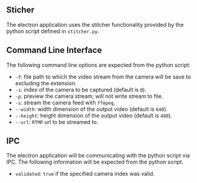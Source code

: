 ## Sticher

The electron application uses the stitcher functionality provided by the
python script defined in `stitcher.py`.

## Command Line Interface
The following command line options are expected from the python script:

* `-f`: file path to which the video stream from the camera will
be save to excluding the extension.
* `-i`: index of the camera to be captured (default is `0`).
* `-p`: preview the camera stream; will not write stream to file.
* `-s`: stream the camera feed with `ffmpeg`.
* `--width`: width dimension of the output video (default is `640`).
* `--height`: height dimension of the output video (default is `480`).
* `--url`: `RTMP` url to be streamed to.

## IPC

The electron application will be communicating with the python
script via IPC. The following information will be expected from the python script.

* `validated`: `true` if the specified camera index was valid.
